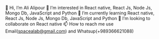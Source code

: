 👋 Hi, I’m Ali Alipour
👀 I’m interested in React native, React Js, Node Js, Mongo Db, JavaScript and Python
🌱 I’m currently learning React native, React Js, Node Js, Mongo Db, JavaScript and Python
💞️ I’m looking to collaborate on React native
📫 How to reach me use Email(spacealab@gmail.com) and Whatsup(+989366621088)
